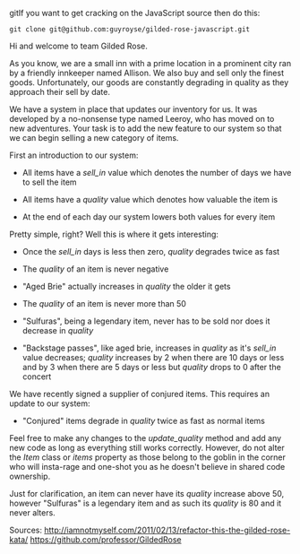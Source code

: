 gitIf you want to get cracking on the JavaScript source then do this:

    git clone git@github.com:guyroyse/gilded-rose-javascript.git

Hi and welcome to team Gilded Rose.

As you know, we are a small inn with a prime location in a prominent city ran
by a friendly innkeeper named Allison.  We also buy and sell only the finest
goods. Unfortunately, our goods are constantly degrading in quality as they
approach their sell by date.

We have a system in place that updates our inventory for us. It was developed
by a no-nonsense type named Leeroy, who has moved on to new adventures. Your
task is to add the new feature to our system so that we can begin selling a
new category of items.

First an introduction to our system:

  - All items have a *sell_in* value which denotes the number of days we have to
    sell the item

  - All items have a *quality* value which denotes how valuable the item is

  - At the end of each day our system lowers both values for every item

Pretty simple, right? Well this is where it gets interesting:

  - Once the *sell_in* days is less then zero, *quality* degrades twice as fast

  - The *quality* of an item is never negative

  - "Aged Brie" actually increases in *quality* the older it gets

  - The *quality* of an item is never more than 50

  - "Sulfuras", being a legendary item, never has to be sold nor does it
    decrease in *quality*

  - "Backstage passes", like aged brie, increases in *quality* as it's *sell_in*
    value decreases; *quality* increases by 2 when there are 10 days or less
    and by 3 when there are 5 days or less but *quality* drops to 0 after the
    concert

We have recently signed a supplier of conjured items. This requires an update
to our system:

  - "Conjured" items degrade in *quality* twice as fast as normal items

Feel free to make any changes to the *update_quality* method and add any new
code as long as everything still works correctly. However, do not alter the
*Item* class or *items* property as those belong to the goblin in the corner
who will insta-rage and one-shot you as he doesn't believe in shared code
ownership.

Just for clarification, an item can never have its *quality* increase above 50,
however "Sulfuras" is a legendary item and as such its *quality* is 80 and it
never alters.

Sources:
  <http://iamnotmyself.com/2011/02/13/refactor-this-the-gilded-rose-kata/>
  <https://github.com/professor/GildedRose>
